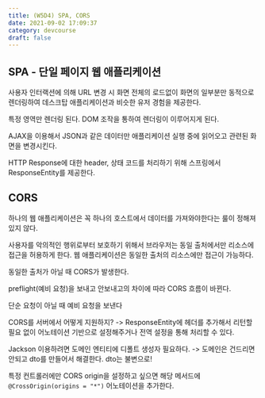 ```yaml
---
title: (W5D4) SPA, CORS
date: 2021-09-02 17:09:37
category: devcourse
draft: false
---
```


## SPA - 단일 페이지 웹 애플리케이션

사용자 인터랙션에 의해 URL 변경 시 화면 전체의 로드없이 화면의 일부분만 동적으로 렌더링하여 데스크탑 애플리케이션과 비슷한 유저 경험을 제공한다.

특정 영역만 렌더링 된다. DOM 조작을 통하여 렌더링이 이루어지게 된다.

AJAX을 이용해서 JSON과 같은 데이터만 애플리케이션 실행 중에 읽어오고 관련된 화면을 변경시킨다.

HTTP Response에 대한 header, 상태 코드를 처리하기 위해 스프링에서 ResponseEntity를 제공한다. 



## CORS

하나의 웹 애플리케이션은 꼭 하나의 호스트에서 데이터를 가져와야한다는 룰이 정해져있지 않다.

사용자를 악의적인 행위로부터 보호하기 위해서 브라우저는 동일 출처에서만 리소스에 접근을 허용하게 한다. 웹 애플리케이션은 동일한 출처의 리소스에만 접근이 가능하다.

동일한 출처가 아닐 때 CORS가 발생한다.

preflight(예비 요청)을 보내고 안보내고의 차이에 따라 CORS 흐름이 바뀐다.

단순 요청이 아닐 때 예비 요청을 보낸다

CORS를 서버에서 어떻게 지원하지?
-> ResponseEntity에 헤더를 추가해서 리턴할 필요 없이 어노테이션 기반으로 설정해주거나 전역 설정을 통해 처리할 수 있다.

Jackson 이용하려면 도메인 엔티티에 디폴트 생성자 필요하다. -> 도메인은 건드리면 안되고 dto를 만들어서 해결한다. dto는 불변으로!

특정 컨트롤러에만 CORS origin을 설정하고 싶으면 해당 메서드에 `@CrossOrigin(origins = "*")` 어노테이션을 추가한다.


